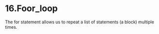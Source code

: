 # 16.Foor_loop
The for statement allows us to repeat a list of statements (a block) multiple times.
